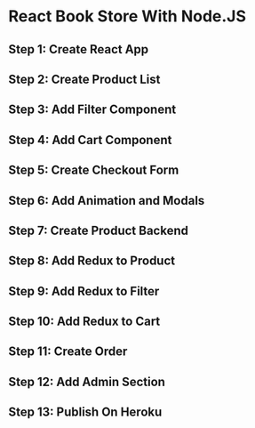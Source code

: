 # React Book Store With Node.JS

## Step 1: Create React App

## Step 2: Create Product List

## Step 3: Add Filter Component

## Step 4: Add Cart Component

## Step 5: Create Checkout Form

## Step 6: Add Animation and Modals

## Step 7: Create Product Backend

## Step 8: Add Redux to Product

## Step 9: Add Redux to Filter

## Step 10: Add Redux to Cart

## Step 11: Create Order

## Step 12: Add Admin Section

## Step 13: Publish On Heroku

